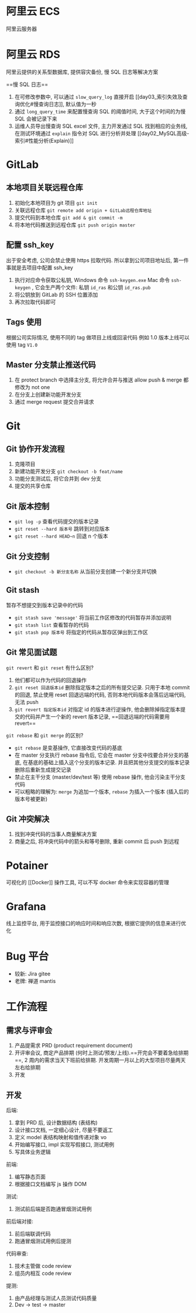 # 阿里云 ECS
阿里云服务器

# 阿里云 RDS
阿里云提供的关系型数据库, 提供容灾备份, 慢 SQL 日志等解决方案

==慢 SQL 日志==
1. 在可修改参数中, 可以通过 `slow_query_log`  直接开启 [[day03_索引失效及查询优化#慢查询日志]], 默认值为一秒
2. 通过 `long_query_time` 来配置慢查询 SQL 的阈值时间, 大于这个时间的为慢 SQL 会被记录下来
3. 运维人员导出慢查询 SQL excel 文件, 主力开发通过 SQL 找到相应的业务线, 在测试环境通过 `explain` 指令对 SQL 进行分析并处理 [[day02_MySQL高级-索引#性能分析(Explain)]]

# GitLab

## 本地项目关联远程仓库
1. 初始化本地项目为 git 项目 `git init`
2. 关联远程仓库 `git remote add origin + GitLab远程仓库地址`
3. 提交代码到本地仓库 `git add & git commit -m`
4. 将本地代码推送到远程仓库 `git push origin master`

## 配置 ssh_key
出于安全考虑, 公司会禁止使用 https 拉取代码. 所以拿到公司项目地址后, 第一件事就是去项目中配置 ssh_key
1. 执行对应命令获取公私钥, Windows 命令 `ssh-keygen.exe` Mac 命令 `ssh-keygen` , 它会生产两个文件: 私钥 `id_ras` 和公钥 `id_ras.pub`
2. 将公钥放到 GitLab 的 SSH 位置添加
3. 再次拉取代码即可

## Tags 使用
根据公司实际情况, 使用不同的 tag 做项目上线或回滚代码
例如 1.0 版本上线可以使用 tag `V1.0`

## Master 分支禁止推送代码
1. 在 protect branch 中选择主分支, 将允许合并与推送 allow push & merge 都修改为 not one
2. 在分支上创建新功能开发分支
3. 通过 merge request 提交合并请求

# Git
## Git 协作开发流程
1. 克隆项目
2. 新建功能开发分支 `git checkout -b feat/name`
3. 功能分支测试后, 将它合并到 dev 分支
4. 提交的共享仓库

## Git 版本控制
- `git log -p` 查看代码提交的版本记录
- `git reset --hard 版本号` 跳转到对应版本
- `git reset --hard HEAD~n` 回退 n 个版本

## Git 分支控制
- `git checkout -b 新分支名称` 从当前分支创建一个新分支并切换

## Git stash
暂存不想提交到版本记录中的代码
- `git stash save 'message'` 将当前工作区修改的代码暂存并添加说明
- `git stash list` 查看暂存的代码
- `git stash pop 版本号` 将指定的代码从暂存区弹出到工作区

## Git 常见面试题
`git revert` 和 `git reset` 有什么区别?
1. 他们都可以作为代码的回退操作
2. `git reset 回退版本id` 删除指定版本之后的所有提交记录. 只用于本地 commit 的回退, 禁止使用 reset 回退远端的代码, 否则本地代码版本会落后远端代码, 无法 push 
3. `git revert 指定版本id` 对指定 id 的版本进行逆操作, 他会删除掉指定版本提交的代码并产生一个新的 revert 版本记录, ==回退远端的代码需要用 revert==


`git rebase` 和 `git merge` 的区别?
- `git rebase` 是变基操作, 它直接改变代码的基底
- 在 master 分支执行 rebase 指令后, 它会在 master 分支中找要合并分支的基底, 在基底的基础上插入这个分支的版本记录. 并且把其他分支提交的版本记录删除后重新生成提交记录
- 禁止在主干分支 (master/dev/test 等) 使用 rebase 操作, 他会污染主干分支代码
- 可以粗略的理解为: `merge` 为追加一个版本, `rebase` 为插入一个版本 (插入后的版本号被更新)

## Git 冲突解决
1. 找到冲突代码的当事人商量解决方案
2. 商量之后, 将冲突代码中的箭头和等号删除, 重新 commit 后 push 到远程

# Potainer
可视化的 [[Docker]] 操作工具, 可以不写 docker 命令来实现容器的管理

# Grafana
线上监控平台, 用于监控接口的响应时间和响应次数, 根据它提供的信息来进行优化

# Bug 平台
- 较新: Jira gitee
- 老牌: 禅道 mantis


# 工作流程

## 需求与评审会
1. 产品提需求 PRD (product requirement document)
2. 开评审会议, 商定产品排期 (何时上测试/预发/上线).==开完会不要着急给排期==, 2 周内的需求当天下班前给排期. 开发周期一月以上的大型项目尽量两天左右给排期
3. 开发

## 开发

后端:
1. 拿到 PRD 后, 设计数据结构 (表结构)
2. 设计接口文档, 一定细心设计, 尽量不要返工
3. 定义 model 表结构映射和值传递对象 vo
4. 开始编写接口, impl 实现写假接口, 测试用例
5. 写具体业务逻辑

前端:
1. 编写静态页面
2. 根据接口文档编写 js 操作 DOM

测试:
1. 测试前后端是否跑通冒烟测试用例

前后端对接:
1. 前后端联调代码
2. 跑通冒烟测试用例后提测

代码审查:
1. 技术主管做 code review
2. 组员内相互 code review

提测:
1. 由产品经理与测试人员测试代码质量
2. Dev -> test -> master
